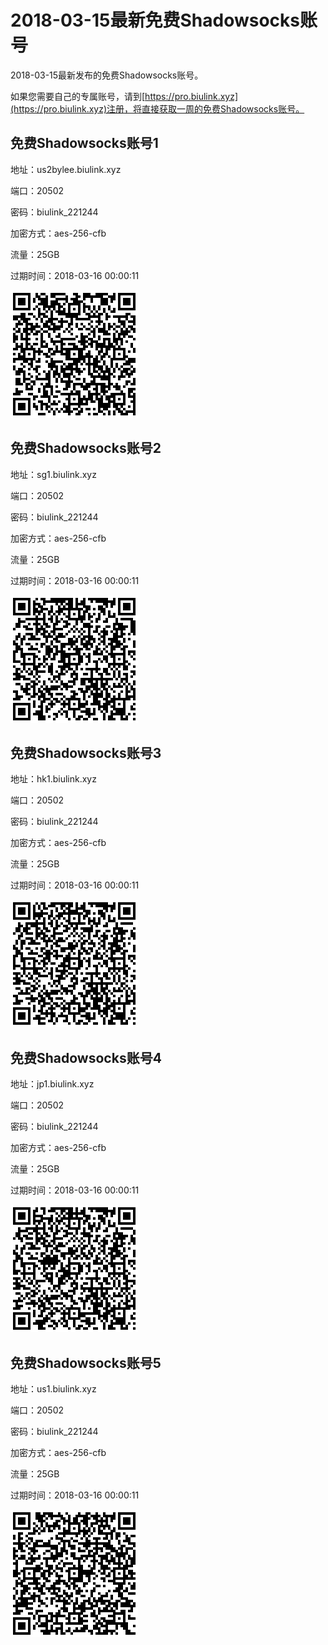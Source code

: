 # 2018-03-15最新免费Shadowsocks账号

2018-03-15最新发布的免费Shadowsocks账号。

如果您需要自己的专属账号，请到[https://pro.biulink.xyz](https://pro.biulink.xyz)注册，将直接获取一周的免费Shadowsocks账号。

## 免费Shadowsocks账号1

地址：us2bylee.biulink.xyz

端口：20502

密码：biulink_221244

加密方式：aes-256-cfb

流量：25GB

过期时间：2018-03-16 00:00:11

![二维码](qrcode/3b9565ef-3013-46e8-918c-46ec7d16a7e8.png)

## 免费Shadowsocks账号2

地址：sg1.biulink.xyz

端口：20502

密码：biulink_221244

加密方式：aes-256-cfb

流量：25GB

过期时间：2018-03-16 00:00:11

![二维码](qrcode/d18717b7-f8ca-45eb-80a5-39d201b8c267.png)

## 免费Shadowsocks账号3

地址：hk1.biulink.xyz

端口：20502

密码：biulink_221244

加密方式：aes-256-cfb

流量：25GB

过期时间：2018-03-16 00:00:11

![二维码](qrcode/68a1641f-a66d-433a-9f43-a78b8bb862c7.png)

## 免费Shadowsocks账号4

地址：jp1.biulink.xyz

端口：20502

密码：biulink_221244

加密方式：aes-256-cfb

流量：25GB

过期时间：2018-03-16 00:00:11

![二维码](qrcode/edc8bb9c-d402-4654-b429-07659ae34430.png)

## 免费Shadowsocks账号5

地址：us1.biulink.xyz

端口：20502

密码：biulink_221244

加密方式：aes-256-cfb

流量：25GB

过期时间：2018-03-16 00:00:11

![二维码](qrcode/d3312333-721f-4dda-82be-8a6aa52e614c.png)

